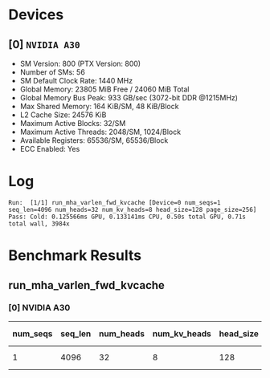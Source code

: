 # Devices

## [0] `NVIDIA A30`
* SM Version: 800 (PTX Version: 800)
* Number of SMs: 56
* SM Default Clock Rate: 1440 MHz
* Global Memory: 23805 MiB Free / 24060 MiB Total
* Global Memory Bus Peak: 933 GB/sec (3072-bit DDR @1215MHz)
* Max Shared Memory: 164 KiB/SM, 48 KiB/Block
* L2 Cache Size: 24576 KiB
* Maximum Active Blocks: 32/SM
* Maximum Active Threads: 2048/SM, 1024/Block
* Available Registers: 65536/SM, 65536/Block
* ECC Enabled: Yes

# Log

```
Run:  [1/1] run_mha_varlen_fwd_kvcache [Device=0 num_seqs=1 seq_len=4096 num_heads=32 num_kv_heads=8 head_size=128 page_size=256]
Pass: Cold: 0.125566ms GPU, 0.133141ms CPU, 0.50s total GPU, 0.71s total wall, 3984x 
```

# Benchmark Results

## run_mha_varlen_fwd_kvcache

### [0] NVIDIA A30

| num_seqs | seq_len | num_heads | num_kv_heads | head_size | page_size | Memory Reads | Memory Writes | Memory Usage | Tokens | Samples |  CPU Time  | Noise  |  GPU Time  | Noise  | Elem/s  | GlobalMem BW | BWUtil |
|----------|---------|-----------|--------------|-----------|-----------|--------------|---------------|--------------|--------|---------|------------|--------|------------|--------|---------|--------------|--------|
|        1 |    4096 |        32 |            8 |       128 |       256 |   16.008 MiB |     8.000 KiB |         4096 |   4096 |   3984x | 133.141 us | 30.00% | 125.566 us | 16.70% | 32.620M | 133.743 GB/s | 14.33% |
